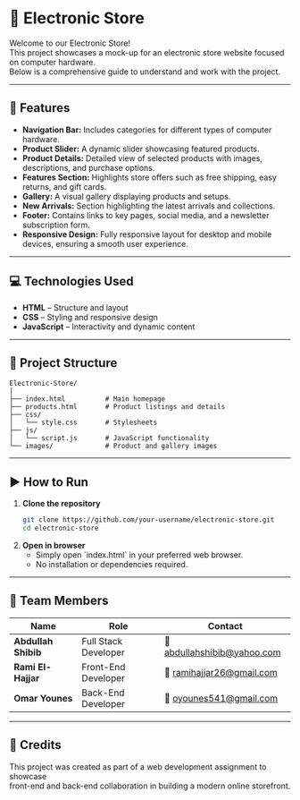 # 🏬 Electronic Store

Welcome to our Electronic Store!  
This project showcases a mock-up for an electronic store website focused on computer hardware.  
Below is a comprehensive guide to understand and work with the project.

---

## 🚀 Features
- **Navigation Bar:** Includes categories for different types of computer hardware.  
- **Product Slider:** A dynamic slider showcasing featured products.  
- **Product Details:** Detailed view of selected products with images, descriptions, and purchase options.  
- **Features Section:** Highlights store offers such as free shipping, easy returns, and gift cards.  
- **Gallery:** A visual gallery displaying products and setups.  
- **New Arrivals:** Section highlighting the latest arrivals and collections.  
- **Footer:** Contains links to key pages, social media, and a newsletter subscription form.  
- **Responsive Design:** Fully responsive layout for desktop and mobile devices, ensuring a smooth user experience.  

---

## 💻 Technologies Used
- **HTML** – Structure and layout  
- **CSS** – Styling and responsive design  
- **JavaScript** – Interactivity and dynamic content  

---

## 📁 Project Structure
```
Electronic-Store/
│
├── index.html          # Main homepage
├── products.html       # Product listings and details
├── css/
│   └── style.css       # Stylesheets
├── js/
│   └── script.js       # JavaScript functionality
└── images/             # Product and gallery images
```

---

## ▶️ How to Run
1. **Clone the repository**
   ```bash
   git clone https://github.com/your-username/electronic-store.git
   cd electronic-store
   ```
2. **Open in browser**
   - Simply open \`index.html\` in your preferred web browser.  
   - No installation or dependencies required.

---

## 👥 Team Members
| Name | Role | Contact |
|------|------|----------|
| **Abdullah Shibib** | Full Stack Developer | 📧 [abdullahshibib@yahoo.com](mailto:abdullahshibib@yahoo.com) |
| **Rami El-Hajjar** | Front-End Developer | 📧 [ramihajjar26@gmail.com](mailto:ramihajjar26@gmail.com) |
| **Omar Younes** | Back-End Developer | 📧 [oyounes541@gmail.com](mailto:oyounes541@gmail.com) |

---

## 🙌 Credits
This project was created as part of a web development assignment to showcase  
front-end and back-end collaboration in building a modern online storefront.
